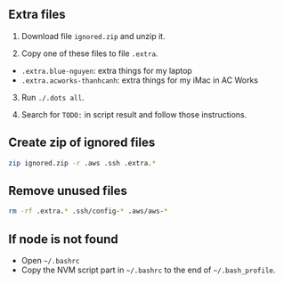 ## Extra files

1. Download file `ignored.zip` and unzip it.

2. Copy one of these files to file `.extra`.

- `.extra.blue-nguyen`: extra things for my laptop
- `.extra.acworks-thanhcanh`: extra things for my iMac in AC Works

3. Run `./.dots all`.

4. Search for `TODO:` in script result and follow those instructions.

## Create zip of ignored files

```bash
zip ignored.zip -r .aws .ssh .extra.*
```

## Remove unused files

```bash
rm -rf .extra.* .ssh/config-* .aws/aws-*
```

## If node is not found

- Open `~/.bashrc`
- Copy the NVM script part in `~/.bashrc` to the end of `~/.bash_profile`.

